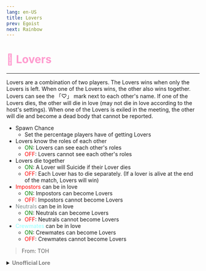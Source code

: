 ```yaml
---
lang: en-US
title: Lovers
prev: Egoist
next: Rainbow
---
```


# <font color=#ff9ace>💞 <b>Lovers</b></font> <Badge text="Miscellaneous" type="tip" vertical="middle"/>
---

Lovers are a combination of two players. The Lovers wins when only the Lovers is left. When one of the Lovers wins, the other also wins together. Lovers can see the 「♡」 mark next to each other's name. If one of the Lovers dies, the other will die in love (may not die in love according to the host's settings). When one of the Lovers is exiled in the meeting, the other will die and become a dead body that cannot be reported.
* Spawn Chance
  * Set the percentage players have of getting Lovers
* Lovers know the roles of each other
  * <font color=green>ON</font>: Lovers can see each other's roles
  * <font color=red>OFF</font>: Lovers cannot see each other's roles
* Lovers die together
  * <font color=green>ON</font>: A Lover will Suicide if their Lover dies
  * <font color=red>OFF</font>: Each Lover has to die separately. (If a lover is alive at the end of the match, Lovers will win)
* <font color=red>Impostors</font> can be in love
  * <font color=green>ON</font>: Impostors can become Lovers
  * <font color=red>OFF</font>: Impostors cannot become Lovers
* <font color=#7f8c8d>Neutrals</font> can be in love
  * <font color=green>ON</font>: Neutrals can become Lovers
  * <font color=red>OFF</font>: Neutrals cannot become Lovers
* <font color=#8cffff>Crewmates</font> can be in love
  * <font color=green>ON</font>: Crewmates can become Lovers
  * <font color=red>OFF</font>: Crewmates cannot become Lovers
  
> From: TOH

<details>
<summary><b><font color=gray>Unofficial Lore</font></b></summary>

Placeholder: This role is a ROLE OH EM GOSH
> Submitted by: Member
</details>